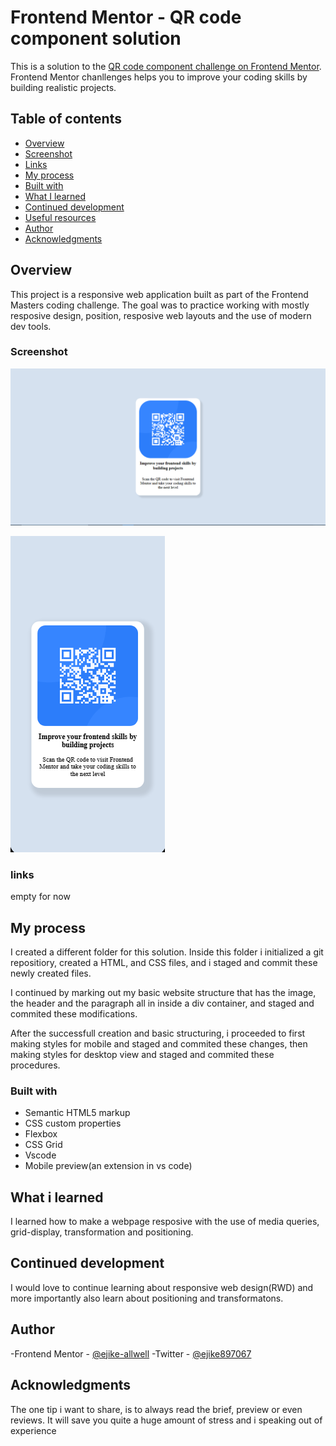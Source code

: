 # Frontend Mentor - QR code component solution

This is a solution to the [QR code component challenge on Frontend Mentor](https://www.frontendmentor.io/challenges/qr-code-component-iux_sIO_H). Frontend Mentor chanllenges helps you to improve your coding skills by building realistic projects.

## Table of contents

- [Overview](#overview)
- [Screenshot](#screenshot)
- [Links](#links)
- [My process](#my-process)
- [Built with](#built-with)
- [What I learned](#what-i-learned)
- [Continued development](#continued-development)
- [Useful resources](#useful-resources)
- [Author](#author)
- [Acknowledgments](#acknowledgments)

## Overview
This project is a responsive web application built as part of the Frontend Masters coding challenge. The goal was to practice working with mostly resposive design, position, resposive web layouts and the use of modern dev tools.

### Screenshot 

![desktop-view](images/desktop.png) 

![mobile-view](images/mobile.png)

### links

empty for now

## My process 
I created a different folder for this solution. Inside this folder i initialized a git repositiory, created a HTML, and CSS files, and i staged and commit these newly created files.

I continued by marking out my basic website structure that has the image, the header and the paragraph all in inside a div container, and staged and commited these modifications.

After the successfull creation and basic structuring, i proceeded to first making styles for mobile and staged and commited these changes, then making styles for desktop view and staged and commited these procedures.

### Built with

- Semantic HTML5 markup
- CSS custom properties
- Flexbox
- CSS Grid
- Vscode
- Mobile preview(an extension in vs code)

## What i learned 

I learned how to make a webpage resposive with the use of media queries, grid-display, transformation and positioning. 

## Continued development 

I would love to continue learning about responsive web design(RWD) and more importantly also learn about positioning and transformatons.

## Author 

-Frontend Mentor - [@ejike-allwell](https://www.frontendmentor.io/profile/ejike-allwell)
-Twitter - [@ejike897067](https://x.com/ejike897067)

## Acknowledgments

The one tip i want to share, is to always read the brief, preview or even reviews. It will save you quite a huge amount of stress and i speaking out of experience